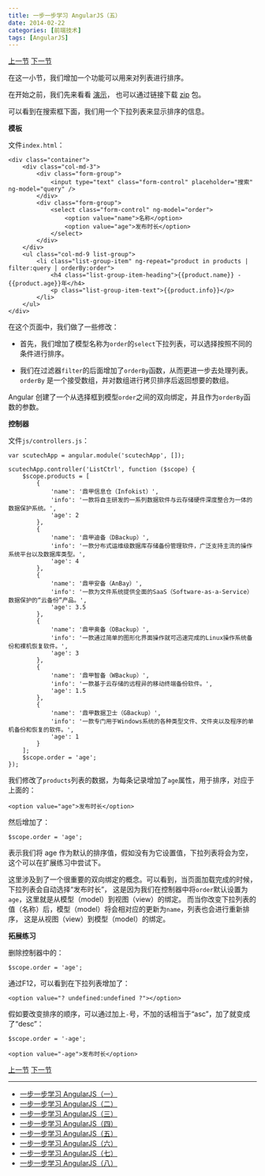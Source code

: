 ```yaml
---
title: 一步一步学习 AngularJS（五）
date: 2014-02-22
categories: [前端技术]
tags: [AngularJS]
---
```


[上一节](/2014/02/21/angular_scutech_step3)
[下一节](/2014/02/23/angular_scutech_step5)

在这一小节，我们增加一个功能可以用来对列表进行排序。

在开始之前，我们先来看看 [演示](/demos/angular-scutech/step4)，
也可以通过链接下载 [zip](/demos/angular-scutech/step4.zip) 包。

可以看到在搜索框下面，我们用一个下拉列表来显示排序的信息。

**模板**

文件```index.html```：

```
<div class="container">
    <div class="col-md-3">
        <div class="form-group">
            <input type="text" class="form-control" placeholder="搜索" ng-model="query" />
        </div>
        <div class="form-group">
            <select class="form-control" ng-model="order">
                <option value="name">名称</option>
                <option value="age">发布时长</option>
            </select>
        </div>
    </div>
    <ul class="col-md-9 list-group">
        <li class="list-group-item" ng-repeat="product in products | filter:query | orderBy:order">
            <h4 class="list-group-item-heading">{{product.name}} - {{product.age}}年</h4>
            <p class="list-group-item-text">{{product.info}}</p>
        </li>
    </ul>
</div>
```

在这个页面中，我们做了一些修改：

* 首先，我们增加了模型名称为```order```的```select```下拉列表，可以选择按照不同的条件进行排序。

* 我们在过滤器```filter```的后面增加了```orderBy```函数，从而更进一步去处理列表。```orderBy```
是一个接受数组，并对数组进行拷贝排序后返回想要的数组。

Angular 创建了一个从选择框到模型```order```之间的双向绑定，并且作为```orderBy```函数的参数。

**控制器**

文件```js/controllers.js```：
```
var scutechApp = angular.module('scutechApp', []);

scutechApp.controller('ListCtrl', function ($scope) {
    $scope.products = [
        {
            'name': '鼎甲信息仓（Infokist）',
            'info': '一款将自主研发的一系列数据软件与云存储硬件深度整合为一体的数据保护系统。',
            'age': 2
        },
        {
            'name': '鼎甲迪备（DBackup）',
            'info': '一款分布式运维级数据库存储备份管理软件，广泛支持主流的操作系统平台以及数据库类型。',
            'age': 4
        },
        {
            'name': '鼎甲安备（AnBay）',
            'info': '一款为文件系统提供全面的SaaS（Software-as-a-Service）数据保护的“云备份”产品。',
            'age': 3.5
        },
        {
            'name': '鼎甲奥备（OBackup）',
            'info': '一款通过简单的图形化界面操作就可迅速完成的Linux操作系统备份和裸机恢复软件。',
            'age': 3
        },
        {
            'name': '鼎甲智备（WBackup）',
            'info': '一款基于云存储的远程异的移动终端备份软件。',
            'age': 1.5
        },
        {
            'name': '鼎甲数据卫士（GBackup）',
            'info': '一款专门用于Windows系统的各种类型文件、文件夹以及程序的单机备份和恢复的软件。',
            'age': 1
        }
    ];
    $scope.order = 'age';
});
```

我们修改了```products```列表的数据，为每条记录增加了```age```属性，用于排序，对应于上面的：
```
<option value="age">发布时长</option>
```

然后增加了：
```
$scope.order = 'age';
```
表示我们将 age 作为默认的排序值，假如没有为它设置值，下拉列表将会为空，这个可以在扩展练习中尝试下。

这里涉及到了一个很重要的双向绑定的概念。可以看到，当页面加载完成的时候，下拉列表会自动选择“发布时长”，
这是因为我们在控制器中将```order```默认设置为```age```，这里就是从模型（model）到视图（view）的绑定。
而当你改变下拉列表的值（名称）后，模型（model）将会相对应的更新为```name```，列表也会进行重新排序，
这是从视图（view）到模型（model）的绑定。

**拓展练习**

删除控制器中的：
```
$scope.order = 'age';
```

通过F12，可以看到在下拉列表增加了：
```
<option value="? undefined:undefined ?"></option>
```

假如要改变排序的顺序，可以通过加上```-```号，不加的话相当于“asc”，加了就变成了“desc”：
```
$scope.order = '-age';

<option value="-age">发布时长</option>
```

[上一节](/2014/02/21/angular_scutech_step3)
[下一节](/2014/02/23/angular_scutech_step5)

---

* [一步一步学习 AngularJS（一）](/2014/02/18/angular_scutech_step0)
* [一步一步学习 AngularJS（二）](/2014/02/19/angular_scutech_step1)
* [一步一步学习 AngularJS（三）](/2014/02/20/angular_scutech_step2)
* [一步一步学习 AngularJS（四）](/2014/02/21/angular_scutech_step3)
* [一步一步学习 AngularJS（五）](/2014/02/22/angular_scutech_step4)
* [一步一步学习 AngularJS（六）](/2014/02/23/angular_scutech_step5)
* [一步一步学习 AngularJS（七）](/2014/03/10/angular_scutech_step6)
* [一步一步学习 AngularJS（八）](/2014/04/22/angular_scutech_step7)
